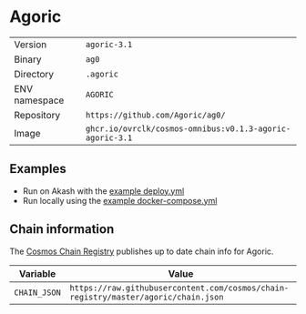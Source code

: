 # Agoric

| | |
|---|---|
|Version|`agoric-3.1`|
|Binary|`ag0`|
|Directory|`.agoric`|
|ENV namespace|`AGORIC`|
|Repository|`https://github.com/Agoric/ag0/`|
|Image|`ghcr.io/ovrclk/cosmos-omnibus:v0.1.3-agoric-agoric-3.1`|

## Examples

- Run on Akash with the [example deploy.yml](./deploy.yml)
- Run locally using the [example docker-compose.yml](./docker-compose.yml)

## Chain information

The [Cosmos Chain Registry](https://github.com/cosmos/chain-registry) publishes up to date chain info for Agoric.

|Variable|Value|
|---|---|
|`CHAIN_JSON`|`https://raw.githubusercontent.com/cosmos/chain-registry/master/agoric/chain.json`|
